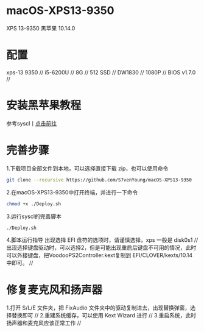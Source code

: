 # macOS-XPS13-9350
XPS 13-9350 黑苹果 10.14.0 

# 配置

xps-13 9350 //
i5-6200U //
8G //
512 SSD //
DW1830 //
1080P //
BIOS v1.7.0 //

# 安装黑苹果教程
参考syscl丨[点击前往](https://github.com/syscl/XPS9350-macOS)

# 完善步骤

1.下载项目全部文件到本地，可以选择直接下载 zip，也可以使用命令
```sh
git clone --recursive https://github.com/S7venYoung/macOS-XPS13-9350
```
2.在macOS-XPS13-9350中打开终端，并进行一下命令
```sh
chmod +x ./Deploy.sh
```
3.运行syscl的完善脚本
```sh
./Deploy.sh
```
4.脚本运行指导
出现选择 EFI 盘符的选项时，请谨慎选择，xps 一般是 disk0s1 //
出现选择键盘驱动时，可以选择2，但是可能出现重启后键盘不可用的情况，此时可以外接键盘，把VoodooPS2Controller.kext复制到 EFI/CLOVER/kexts/10.14 中即可。 //

# 修复麦克风和扬声器
1.打开 S/L/E 文件夹，把 FixAudio 文件夹中的驱动复制进去，出现替换弹窗，选择替换即可 //
2.重建系统缓存，可以使用 Kext Wizard 进行 //
3.重启系统，此时扬声器和麦克风应该正常工作 //



